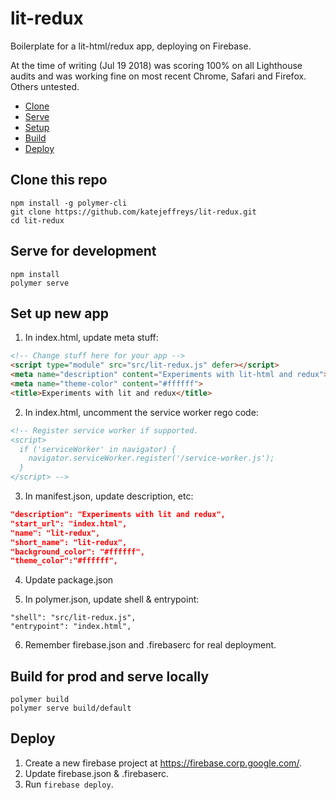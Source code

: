 # lit-redux

Boilerplate for a lit-html/redux app, deploying on Firebase.

At the time of writing (Jul 19 2018) was scoring 100% on all Lighthouse audits and was working fine on most recent Chrome, Safari and Firefox. Others untested.

* [Clone](#clone-this-repo)
* [Serve](#serve-for-development)
* [Setup](#set-up-new-app)
* [Build](#build-for-prod-and-serve-locally)
* [Deploy](#deploy)

## Clone this repo

```
npm install -g polymer-cli
git clone https://github.com/katejeffreys/lit-redux.git
cd lit-redux
```

## Serve for development

```
npm install
polymer serve
```

## Set up new app

1. In index.html, update meta stuff:

```html
<!-- Change stuff here for your app -->
<script type="module" src="src/lit-redux.js" defer></script>
<meta name="description" content="Experiments with lit-html and redux">
<meta name="theme-color" content="#ffffff">
<title>Experiments with lit and redux</title>
```

2. In index.html, uncomment the service worker rego code:

```html
<!-- Register service worker if supported.
<script>
  if ('serviceWorker' in navigator) {
    navigator.serviceWorker.register('/service-worker.js');
  }
</script> -->
```

3. In manifest.json, update description, etc:

```json
"description": "Experiments with lit and redux",
"start_url": "index.html",
"name": "lit-redux",
"short_name": "lit-redux",
"background_color": "#ffffff",
"theme_color":"#ffffff",
```

4. Update package.json

5. In polymer.json, update shell & entrypoint:

```
"shell": "src/lit-redux.js",
"entrypoint": "index.html",
```

6. Remember firebase.json and .firebaserc for real deployment.

## Build for prod and serve locally

```
polymer build
polymer serve build/default
```

## Deploy

1. Create a new firebase project at https://firebase.corp.google.com/.
2. Update firebase.json & .firebaserc.
3. Run `firebase deploy`.
